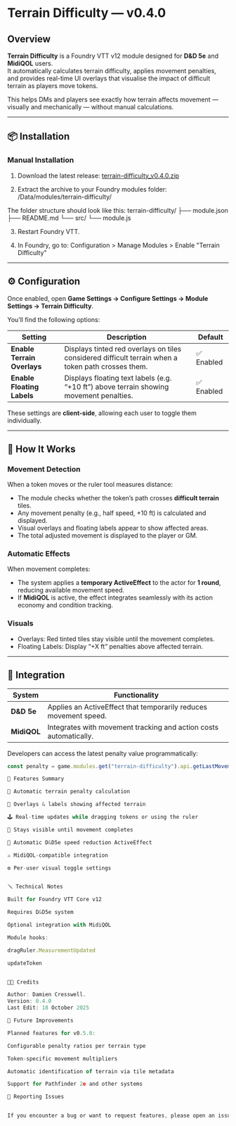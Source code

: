 # Terrain Difficulty — v0.4.0

## Overview

**Terrain Difficulty** is a Foundry VTT v12 module designed for **D&D 5e** and **MidiQOL** users.  
It automatically calculates terrain difficulty, applies movement penalties, and provides real-time UI overlays that visualise the impact of difficult terrain as players move tokens.

This helps DMs and players see exactly how terrain affects movement — visually and mechanically — without manual calculations.

---

## 📦 Installation

### Manual Installation

1. Download the latest release:
   [terrain-difficulty_v0.4.0.zip]([https://example.com/terrain-difficulty_v0.4.0.zip](https://github.com/DCScripting/FoundryV12-modules/archive/refs/heads/main.zip))

2. Extract the archive to your Foundry modules folder:
<Foundry Data Folder>/Data/modules/terrain-difficulty/

The folder structure should look like this:
terrain-difficulty/
├── module.json
├── README.md
└── src/
└── module.js


3. Restart Foundry VTT.

4. In Foundry, go to:
Configuration > Manage Modules > Enable "Terrain Difficulty"


---

## ⚙️ Configuration

Once enabled, open **Game Settings → Configure Settings → Module Settings → Terrain Difficulty**.

You’ll find the following options:

| Setting | Description | Default |
|----------|--------------|----------|
| **Enable Terrain Overlays** | Displays tinted red overlays on tiles considered difficult terrain when a token path crosses them. | ✅ Enabled |
| **Enable Floating Labels** | Displays floating text labels (e.g. “+10 ft”) above terrain showing movement penalties. | ✅ Enabled |

These settings are **client-side**, allowing each user to toggle them individually.

---

## 🧭 How It Works

### Movement Detection
When a token moves or the ruler tool measures distance:
- The module checks whether the token’s path crosses **difficult terrain** tiles.
- Any movement penalty (e.g., half speed, +10 ft) is calculated and displayed.
- Visual overlays and floating labels appear to show affected areas.
- The total adjusted movement is displayed to the player or GM.

### Automatic Effects
When movement completes:
- The system applies a **temporary ActiveEffect** to the actor for **1 round**, reducing available movement speed.
- If **MidiQOL** is active, the effect integrates seamlessly with its action economy and condition tracking.

### Visuals
- Overlays: Red tinted tiles stay visible until the movement completes.
- Floating Labels: Display “+X ft” penalties above affected terrain.

---

## 🧩 Integration

| System | Functionality |
|---------|----------------|
| **D&D 5e** | Applies an ActiveEffect that temporarily reduces movement speed. |
| **MidiQOL** | Integrates with movement tracking and action costs automatically. |

Developers can access the latest penalty value programmatically:
```js
const penalty = game.modules.get("terrain-difficulty").api.getLastMovementPenalty(token);

🧰 Features Summary

🔄 Automatic terrain penalty calculation

🌄 Overlays & labels showing affected terrain

🕹️ Real-time updates while dragging tokens or using the ruler

🎯 Stays visible until movement completes

🧙 Automatic D&D5e speed reduction ActiveEffect

⚔️ MidiQOL-compatible integration

⚙️ Per-user visual toggle settings


🪛 Technical Notes

Built for Foundry VTT Core v12

Requires D&D5e system

Optional integration with MidiQOL

Module hooks:

dragRuler.MeasurementUpdated

updateToken


🧑‍💻 Credits

Author: Damien Cresswell.
Version: 0.4.0
Last Edit: 18 October 2025

🧩 Future Improvements

Planned features for v0.5.0:

Configurable penalty ratios per terrain type

Token-specific movement multipliers

Automatic identification of terrain via tile metadata

Support for Pathfinder 2e and other systems

🐞 Reporting Issues


If you encounter a bug or want to request features, please open an issue or submit feedback through your development environment or GitHub repository (when available).
